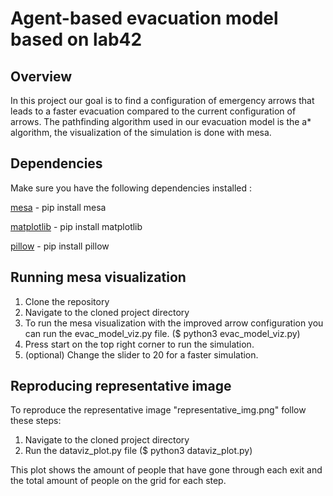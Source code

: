 # Agent-based evacuation model based on lab42
## Overview
In this project our goal is to find a configuration of emergency arrows that leads to a faster evacuation compared to the current configuration of arrows. The pathfinding algorithm used in our evacuation model is the a* algorithm, the visualization of the simulation is done with mesa.
## Dependencies 
Make sure you have the following dependencies installed :

[mesa](https://pypi.org/project/Mesa/) - pip install mesa    

[matplotlib](https://matplotlib.org/stable/users/installing/index.html) - pip install matplotlib

[pillow]() - pip install pillow

## Running mesa visualization 
1. Clone the repository 
2. Navigate to the cloned project directory
3. To run the mesa visualization with the improved arrow configuration you can run the evac_model_viz.py file. ($ python3 evac_model_viz.py)
4. Press start on the top right corner to run the simulation.
5. (optional) Change the slider to 20 for a faster simulation.

## Reproducing representative image
To reproduce the representative image "representative_img.png" follow these steps:
1. Navigate to the cloned project directory
2. Run the dataviz_plot.py file ($ python3 dataviz_plot.py)

This plot shows the amount of people that have gone through each exit and the total amount of people on the grid for each step.